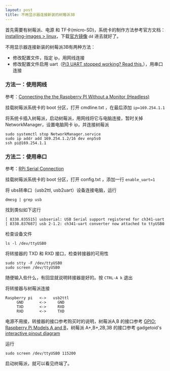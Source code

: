 ```yaml
---
layout: post
title: 不用显示器连接新装的树莓派3B
---
```


首先需要有树莓派、电源 和 TF卡(micro-SD)，系统卡的制作方法参考官方文档：[installing-images > linux](https://www.raspberrypi.org/documentation/installation/installing-images/linux.md)，下载[官方镜像](https://www.raspberrypi.org/downloads/raspbian/) `dd` 进去就好了。

不用显示器连接新装的树莓派3B有两种方法：

* 修改配置文件，指定 ip，用网线连接
* 修改配置文件启用 uart（[Pi3 UART stopped working? Read this.](https://www.raspberrypi.org/forums/viewtopic.php?f=28&t=141195)），用串口连接

<!--more-->

### 方法一：使用网线

参考：[Connecting the the Raspberry PI Without a Monitor (Headless) ](https://youtu.be/Ioih6MHNNqc)

挂载树莓派系统卡的 boot 分区，打开 cmdline.txt ，在最后添加 `ip=169.254.1.1`

将系统卡插入树莓派，启动树莓派，用网线将它与电脑连接，暂时关掉 NetworkManager，设置电脑网卡 ip，并连接树莓派

	sudo systemctl stop NetworkManager.service
	sudo ip addr add 169.254.1.2/16 dev enp5s0
	ssh pi@169.254.1.1

### 方法二：使用串口

参考：[RPi Serial Connection](http://elinux.org/RPi_Serial_Connection)

挂载树莓派系统卡的 boot 分区，打开 config.txt ，添加一行 `enable_uart=1`

将 ubs转串口（usb2ttl, usb2uart）设备连接电脑，运行

	dmesg | grep usb

找到类似如下这行

	[ 8338.835515] usbserial: USB Serial support registered for ch341-uart
	[ 8338.837687] usb 2-1.2: ch341-uart converter now attached to ttyUSB0

检查设备文件

	ls -l /dev/ttyUSB0

将转接器的 TXD 和 RXD 接口，检查转接器的可用性

	sudo stty -F /dev/ttyUSB0
	sudo screen /dev/ttyUSB0

随便输入些什么，有回显就说明转接器是好的。按 `CTRL-A k` 退出

将转接器与树莓派连接

	Raspberry pi   <->   usb2ttl
	     GND       <->     GND
	     TXD       <->     RXD
	     RXD       <->     TXD

电源不用接，转接器的接口参考购买时的说明，树莓派A,B 的接口参考 [GPIO: Raspberry Pi Models A and B](https://www.raspberrypi.org/documentation/usage/gpio/README.md)，树莓派 A+,B+,2B,3B 的接口参考 gadgetoid's [interactive pinout diagram](http://pinout.xyz/)

运行

	sudo screen /dev/ttyUSB0 115200

启动树莓派，就可以看见终端了。

